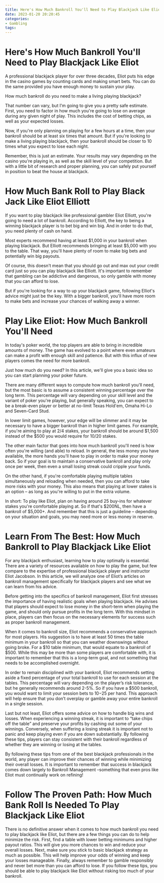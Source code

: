 ```yaml
---
title: Here's How Much Bankroll You'll Need to Play Blackjack Like Eliot
date: 2023-01-20 20:20:45
categories:
- Gambling
tags:
---
```



#  Here's How Much Bankroll You'll Need to Play Blackjack Like Eliot

A professional blackjack player for over three decades, Eliot puts his edge in the casino games by counting cards and making smart bets. You can do the same provided you have enough money to sustain your play.

How much bankroll do you need to make a living playing blackjack?

That number can vary, but I'm going to give you a pretty safe estimate. First, you need to factor in how much you're going to lose on average during any given night of play. This includes the cost of betting chips, as well as your expected losses.

Now, if you're only planning on playing for a few hours at a time, then your bankroll should be at least six times that amount. But if you're looking to make a living playing blackjack, then your bankroll should be closer to 10 times what you expect to lose each night.

Remember, this is just an estimate. Your results may vary depending on the casino you're playing in, as well as the skill level of your competition. But with a little bit of research and proper planning, you can safely put yourself in position to beat the house at blackjack.

#  How Much Bank Roll to Play Black Jack Like Eliot Elliott 

If you want to play blackjack like professional gambler Eliot Elliott, you're going to need a lot of bankroll. According to Elliott, the key to being a winning blackjack player is to bet big and win big. And in order to do that, you need plenty of cash on hand.

Most experts recommend having at least $1,000 in your bankroll when playing blackjack. But Elliott recommends bringing at least $5,000 with you to the table. That way, you'll have plenty of room to make big bets and potentially win big payouts.

Of course, this doesn't mean that you should go out and max out your credit card just so you can play blackjack like Elliott. It's important to remember that gambling can be addictive and dangerous, so only gamble with money that you can afford to lose.

But if you're looking for a way to up your blackjack game, following Elliot's advice might just be the key. With a bigger bankroll, you'll have more room to make bets and increase your chances of walking away a winner.

#  Play Like Eliot: How Much Bankroll You'll Need

In today's poker world, the top players are able to bring in incredible amounts of money. The game has evolved to a point where even amateurs can make a profit with enough skill and patience. But with this influx of new players comes the need for more bankroll.

Just how much do you need? In this article, we'll give you a basic idea so you can start planning your poker future.

There are many different ways to compute how much bankroll you'll need, but the most basic is to assume a consistent winning percentage over the long term. This percentage will vary depending on your skill level and the variant of poker you're playing, but generally speaking, you can expect to be a break-even player or better at no-limit Texas Hold'em, Omaha Hi-Lo and Seven-Card Stud.

In lower limit games, however, your edge will be slimmer and it may be necessary to have a bigger bankroll than in higher limit games. For example, if you're aiming to play at $2/$4 stakes, your bankroll should be around $1,500 instead of the $500 you would require for $10/$20 stakes.

The other main factor that goes into how much bankroll you'll need is how often you're willing (and able) to reload. In general, the less money you have available, the more hands you'll have to play in order to make your money back. So if your goal is to maintain a conservative bankroll and play only once per week, then even a small losing streak could cripple your funds.

On the other hand, if you're comfortable playing multiple tables simultaneously and reloading when needed, then you can afford to take more risks with your money. This also means that playing at lower stakes is an option – as long as you're willing to put in the extra volume.

In short: To play like Eliot, plan on having around 25 buy-ins for whatever stakes you're comfortable playing at. So if that's $200NL, then have a bankroll of $5,000+. And remember that this is just a guideline – depending on your situation and goals, you may need more or less money in reserve.

#  Learn From The Best: How Much Bankroll to Play Blackjack Like Eliot

For any blackjack enthusiast, learning how to play optimally is essential. There are a variety of resources available on how to play the game, but few compare to the expertise of professional blackjack player and instructor Eliot Jacobson. In this article, we will analyze one of Eliot’s articles on bankroll management specifically for blackjack players and see what we can learn from his advice.

Before getting into the specifics of bankroll management, Eliot first stresses the importance of having realistic goals when playing blackjack. He advises that players should expect to lose money in the short-term when playing the game, and should only pursue profits in the long term. With this mindset in place, players can then focus on the necessary elements for success such as proper bankroll management.

When it comes to bankroll size, Eliot recommends a conservative approach for most players. His suggestion is to have at least 50 times the table minimum in your bankroll so that you can weather downswings without going broke. For a $10 table minimum, that would equate to a bankroll of $500. While this may be more than some players are comfortable with, it is important to remember that this is a long-term goal, and not something that needs to be accomplished overnight.

In order to remain disciplined with your bankroll, Eliot recommends setting aside a fixed percentage of your total bankroll to use for each session at the tables. This percentage will vary depending on the player’s risk tolerance, but he generally recommends around 2-5%. So if you have a $500 bankroll, you would want to limit your session bets to $10-$25 per hand. This approach will help ensure that you don’t overplay or gamble away your entire bankroll in a single session.

Last but not least, Eliot offers some advice on how to handle big wins and losses. When experiencing a winning streak, it is important to “take chips off the table” and preserve your profits by cashing out some of your winnings. Conversely, when suffering a losing streak it is important not to panic and keep playing even if you are down substantially. By following these tips, players can stay consistent with their bankroll regardless of whether they are winning or losing at the tables.

By following these tips from one of the best blackjack professionals in the world, any player can improve their chances of winning while minimizing their overall losses. It is important to remember that success in blackjack comes down largely to Bankroll Management –something that even pros like Eliot must continually work on refining!

#  Follow The Proven Path: How Much Bank Roll Is Needed To Play Blackjack Like Eliot

There is no definitive answer when it comes to how much bankroll you need to play blackjack like Eliot, but there are a few things you can do to help minimize the risk. First, find a table with lower betting minimums and higher payout ratios. This will give you more chances to win and reduce your overall losses. Next, make sure you stick to basic blackjack strategy as much as possible. This will help improve your odds of winning and keep your losses manageable. Finally, always remember to gamble responsibly and never bet more than you can afford to lose. If you follow these tips, you should be able to play blackjack like Eliot without risking too much of your bankroll.